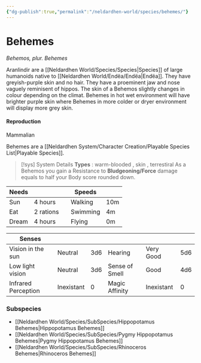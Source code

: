 ```yaml
---
{"dg-publish":true,"permalink":"/neldardhen-world/species/behemes/"}
---
```


# Behemes
*Behemos, plur. Behemes*

Aranlindir are a [[Neldardhen World/Species/Species\|Species]] of large humanoids native to [[Neldardhen World/Endëa/Endëa\|Endëa]]. They have greyish-purple skin and no hair.  They have a proeminent jaw and nose vaguely reminisent of hippos.
The skin of a Behemos slightly changes in colour depending on the climat. Behemes in hot wet environment will have brighter purple skin where Behemes in more colder or dryer environment will display more grey skin.


#### Reproduction
Mammalian

Behemes are a [[Neldardhen System/Character Creation/Playable Species List\|Playable Species]].

> [!sys] System Details
> **Types** : warm-blooded , skin , terrestiral 
> As a Behemos you gain a Resistance to **Bludgeoning/Force** damage equals to half your Body score rounded down.
> 
| **Needs** |           |     | **Speeds** |     |
| --------- | --------- | --- | ---------- | --- |
| Sun       | 4 hours   |     | Walking    | 10m |
| Eat       | 2 rations |     | Swimming   | 4m  |
| Dream     | 4 hours   |     | Flying     | 0m  |
> 
| **Senses**          |            |     |                |            |     |
| ------------------- | ---------- | --- | -------------- | ---------- | --- |
| Vision in the sun   | Neutral    | 3d6 | Hearing        | Very Good  | 5d6 |
| Low light vision    | Neutral    | 3d6 | Sense of Smell | Good       | 4d6 |
| Infrared Perception | Inexistant | 0   | Magic Affinity | Inexistant | 0   |


### Subspecies
- [[Neldardhen World/Species/SubSpecies/Hippopotamus Behemes\|Hippopotamus Behemes]]
- [[Neldardhen World/Species/SubSpecies/Pygmy Hippopotamus Behemes\|Pygmy Hippopotamus Behemes]]
- [[Neldardhen World/Species/SubSpecies/Rhinoceros Behemes\|Rhinoceros Behemes]]
